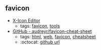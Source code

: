 favicon 
---
* [X-Icon Editor](http://www.xiconeditor.com/)
    * tags: [favicon](../tags/favicon.md), [tools](../tags/tools.md)
* [GitHub - audreyr/favicon-cheat-sheet](https://github.com/audreyr/favicon-cheat-sheet)
    * tags: [html](../tags/html.md), [web](../tags/web.md), [favicon](../tags/favicon.md), [cheatsheet](../tags/cheatsheet.md)
    * :octocat: [github url](https://github.com/audreyr/favicon-cheat-sheet)
